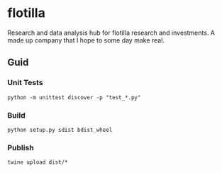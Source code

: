 # flotilla

Research and data analysis hub for flotilla research and investments. A made up company that I hope to some day make real.

## Guid

### Unit Tests

`python -m unittest discover -p "test_*.py"`

### Build

`python setup.py sdist bdist_wheel`

### Publish

`twine upload dist/*`

